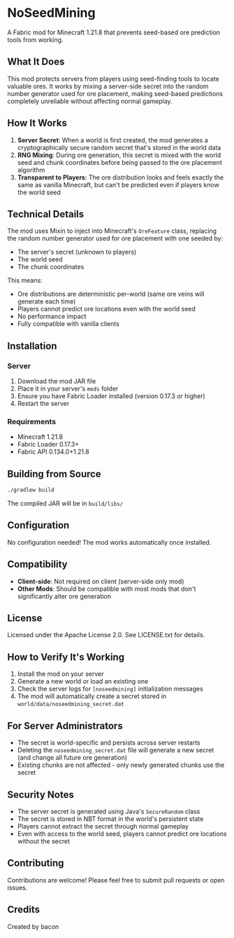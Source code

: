 # NoSeedMining

A Fabric mod for Minecraft 1.21.8 that prevents seed-based ore prediction tools from working.

## What It Does

This mod protects servers from players using seed-finding tools to locate valuable ores. It works by mixing a server-side secret into the random number generator used for ore placement, making seed-based predictions completely unreliable without affecting normal gameplay.

## How It Works

1. **Server Secret**: When a world is first created, the mod generates a cryptographically secure random secret that's stored in the world data
2. **RNG Mixing**: During ore generation, this secret is mixed with the world seed and chunk coordinates before being passed to the ore placement algorithm
3. **Transparent to Players**: The ore distribution looks and feels exactly the same as vanilla Minecraft, but can't be predicted even if players know the world seed

## Technical Details

The mod uses Mixin to inject into Minecraft's `OreFeature` class, replacing the random number generator used for ore placement with one seeded by:
- The server's secret (unknown to players)
- The world seed
- The chunk coordinates

This means:
- Ore distributions are deterministic per-world (same ore veins will generate each time)
- Players cannot predict ore locations even with the world seed
- No performance impact
- Fully compatible with vanilla clients

## Installation

### Server

1. Download the mod JAR file
2. Place it in your server's `mods` folder
3. Ensure you have Fabric Loader installed (version 0.17.3 or higher)
4. Restart the server

### Requirements

- Minecraft 1.21.8
- Fabric Loader 0.17.3+
- Fabric API 0.134.0+1.21.8

## Building from Source

```bash
./gradlew build
```

The compiled JAR will be in `build/libs/`

## Configuration

No configuration needed! The mod works automatically once installed.

## Compatibility

- **Client-side**: Not required on client (server-side only mod)
- **Other Mods**: Should be compatible with most mods that don't significantly alter ore generation

## License

Licensed under the Apache License 2.0. See LICENSE.txt for details.

## How to Verify It's Working

1. Install the mod on your server
2. Generate a new world or load an existing one
3. Check the server logs for `[noseedmining]` initialization messages
4. The mod will automatically create a secret stored in `world/data/noseedmining_secret.dat`

## For Server Administrators

- The secret is world-specific and persists across server restarts
- Deleting the `noseedmining_secret.dat` file will generate a new secret (and change all future ore generation)
- Existing chunks are not affected - only newly generated chunks use the secret

## Security Notes

- The server secret is generated using Java's `SecureRandom` class
- The secret is stored in NBT format in the world's persistent state
- Players cannot extract the secret through normal gameplay
- Even with access to the world seed, players cannot predict ore locations without the secret

## Contributing

Contributions are welcome! Please feel free to submit pull requests or open issues.

## Credits

Created by bacon

